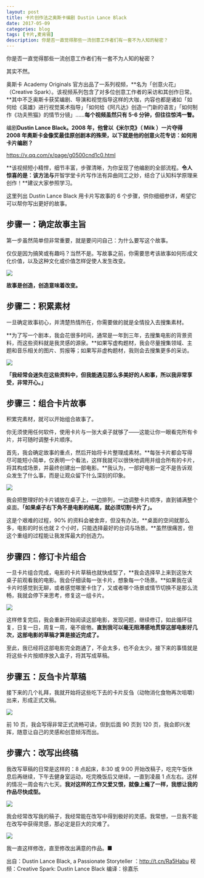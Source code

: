 ```yaml
---
layout: post
title: 卡片创作法之奥斯卡编剧 Dustin Lance Black
date: 2017-05-09
categories: blog
tags: [卡片,麦肯锡]
description: 你是否一直觉得那些一流创意工作者们有一套不为人知的秘密？
---
```



你是否一直觉得那些一流创意工作者们有一套不为人知的秘密？

其实不然。

奥斯卡 Academy Originals 官方出品了一系列视频，**名为「创意火花」（Creative Spark）。该视频系列包含了对多位创意工作者的采访和其创作日常。**其中不乏奥斯卡获奖编剧、导演和视觉指导这样的大咖，内容也都是诸如「如何给《英雄》进行视觉美术指导」「如何给《阿凡达》创造一门新的语言」「如何制作《功夫熊猫》的情节分镜」……**每个视频虽然只有 5-6 分钟，但往往惊鸿一瞥。**

编剧**Dustin Lance Black。**2008 年，他曾以《米尔克》（ Milk ）一片夺得 2008 年奥斯卡金像奖最佳原创剧本的殊荣，以下就是他的**创意火花专访：如何用卡片编剧？**

https://v.qq.com/x/page/g0500cnd1c0.html


**该视频短小精悍，细节丰富，步骤清晰，为你呈现了他编剧的全部流程。**令人惊喜的是：该方法与**开智学堂卡片写作法有异曲同工之妙，结合了认知科学原理来创作！**建议大家参照学习。

这里列出 Dustin Lance Black 用卡片写故事的 6 个步骤，供你细细参详，希望它可以帮你写出更好的故事。




## 步骤一：确定故事主旨

第一步虽然简单但非常重要，就是要问问自己：为什么要写这个故事。

仅仅是因为搞笑或有趣吗？当然不是。写故事之前，你需要思考该故事如何形成文化价值，以及这种文化或价值怎样促使人发生改变。

![](http://openmindclub.qiniudn.com/omt/OscarScreenWriterCardsUsage01.png)

**故事是创造，创造意味着改变。**


## 步骤二：积累素材

一旦确定故事初心，并清楚热情所在，你需要做的就是全情投入去搜集素材。

**为了写一个剧本，我会花很多时间，通常是一年到三年，去搜集电影的背景资料，而这些资料就是我灵感的源泉。**如果写虚构题材，我会尽量搜集领域、主题和音乐相关的图片、剪报等；如果写非虚构题材，我则会去搜集更多的采访。

![](http://openmindclub.qiniudn.com/omt/OscarScreenWriterCardsUsage02.png)

**「我经常会迷失在这些资料中，但我能遇见那么多美好的人和事，所以我非常享受，非常开心。」**

## 步骤三：组合卡片故事

积累完素材，就可以开始组合故事了。

你无须使用任何软件，使用卡片与一张大桌子就够了——这能让你一眼看完所有卡片，并可随时调整卡片顺序。

首先，我会确定故事的重点，然后开始将卡片整理成素材。**每张卡片都会写得尽可能短小简单，仅表明一个看法，这样我就可以很快地调用并组合所有的卡片，将其构成场景，并最终创建出一部电影。**我认为，一部好电影一定不是告诉观众发生了什么事，而是让观众留下什么深刻的印象。

![](http://openmindclub.qiniudn.com/omt/OscarScreenWriterCardsUsage03.png)

我会把整理好的卡片铺放在桌子上，一边排列，一边调整卡片顺序，直到铺满整个桌面。**「如果桌子右下角不是电影的结尾，就必须切割卡片了」。**

这是个艰难的过程，90% 的资料会被舍弃，但没有办法，**桌面的空间就那么多，电影的时长也就 2 个小时，只能选择最好的台词与场景。**虽然很痛苦，但这个重组的过程能让我发挥最大的创造力。

## 步骤四：修订卡片组合

一旦卡片组合完成，电影的卡片草稿也就快成型了，**我会选择早上来到这张大桌子前观看我的电影。我会仔细读每一张卡片，想象每一个场景。**如果我在读卡片时感觉到无聊，或者感觉哪里卡住了，又或者哪个场景或情节切换不是那么流畅，我就会停下来思考，修复这一组卡片。

![](http://openmindclub.qiniudn.com/omt/OscarScreenWriterCardsUsage04.png)

这样修复完后，我会重新开始阅读这部电影，发现问题，继续修订，如此循环往复，日复一日，周复一周，毫不疲倦。**直到我可以毫无阻滞感地贯穿这部电影好几次，这部电影的草稿才算是接近完成了。**


至此，我已经将这部电影完全跑通了，不会太多，也不会太少。接下来的事情就是将这些卡片按顺序放入盒子，将其写成草稿。



## 步骤五：反刍卡片草稿

接下来的几个礼拜，我就开始将这些吃下去的卡片反刍（动物消化食物再次咀嚼）出来，形成正式文稿。

![](http://openmindclub.qiniudn.com/omt/OscarScreenWriterCardsUsage05.png)

前 10 页，我会写得非常正式流畅可读，但到后面 90 页到 120 页，我会即兴发挥，随意让自己的灵感和创意倾泻而出。


## 步骤六：改写出终稿

我改写草稿的日常是这样的：8 点起床，8:30 或 9:00 开始改稿子，吃完午饭休息后再继续，下午去健身室运动，吃完晚饭后又继续，一直到凌晨 1 点左右。这样的情况一周会有六七天。**我对这样的工作又爱又恨，就像上瘾了一样，我想让我的作品尽快成型。**

![](http://openmindclub.qiniudn.com/omt/OscarScreenWriterCardsUsage06.png)

我会经常改写我的稿子，我经常能在改写中得到极好的灵感。我常想，一旦我不能在改写中获得灵感，那必定是巨大的灾难了。

![](http://openmindclub.qiniudn.com/omt/OscarScreenWriterCardsUsage07.png)

我一直这样修改，直至修改出满意的作品。■


出自：Dustin Lance Black, a Passionate Storyteller ：http://t.cn/Ra5Habu 
视频：Creative Spark: Dustin Lance Black
编译：徐嘉乐



